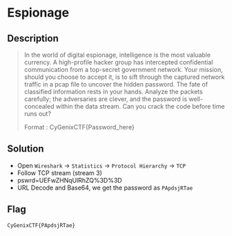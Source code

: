 # Espionage
## Description
> In the world of digital espionage, intelligence is the most valuable currency. A high-profile hacker group has intercepted confidential communication from a top-secret government network. Your mission, should you choose to accept it, is to sift through the captured network traffic in a pcap file to uncover the hidden password. The fate of classified information rests in your hands. Analyze the packets carefully; the adversaries are clever, and the password is well-concealed within the data stream. Can you crack the code before time runs out? <br>
>
> Format : CyGenixCTF{Password_here}

## Solution
- Open ```Wireshark``` -> ```Statistics``` -> ```Protocol Hierarchy``` -> ```TCP```
- Follow TCP stream (stream 3)
- pswrd=UEFwZHNqUlRhZQ%3D%3D
- URL Decode and Base64, we get the password as ```PApdsjRTae```

## Flag
```CyGenixCTF{PApdsjRTae}```
